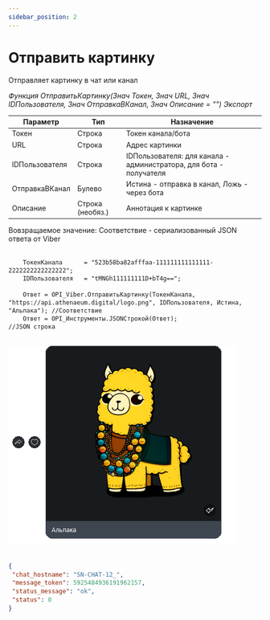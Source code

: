```yaml
---
sidebar_position: 2
---
```


# Отправить картинку
Отправляет картинку в чат или канал


*Функция ОтправитьКартинку(Знач Токен, Знач URL, Знач IDПользователя, Знач ОтправкаВКанал, Знач Описание = "") Экспорт*

  | Параметр | Тип | Назначение |
  |-|-|-|
  | Токен | Строка | Токен канала/бота |
  | URL | Строка | Адрес картинки |
  | IDПользователя | Строка | IDПользователя: для канала - администратора, для бота - получателя |
  | ОтправкаВКанал | Булево | Истина - отправка в канал, Ложь - через бота |
  | Описание | Строка (необяз.) | Аннотация к картинке |
  
  Вовзращаемое значение: Соответствие - сериализованный JSON ответа от Viber

```bsl title="Пример кода"
	
	ТокенКанала      = "523b58ba82afffaa-111111111111111-2222222222222222";
	IDПользователя   = "tMNGh111111111D+bT4g==";
	
	Ответ = OPI_Viber.ОтправитьКартинку(ТокенКанала, "https://api.athenaeum.digital/logo.png", IDПользователя, Истина, "Альпака"); //Соответствие
	Ответ = OPI_Инструменты.JSONСтрокой(Ответ);                                                                                    //JSON строка
	
```
![Результат](img/2.png)

```json title="Результат"

{
 "chat_hostname": "SN-CHAT-12_",
 "message_token": 5925484936191962157,
 "status_message": "ok",
 "status": 0
}

```
